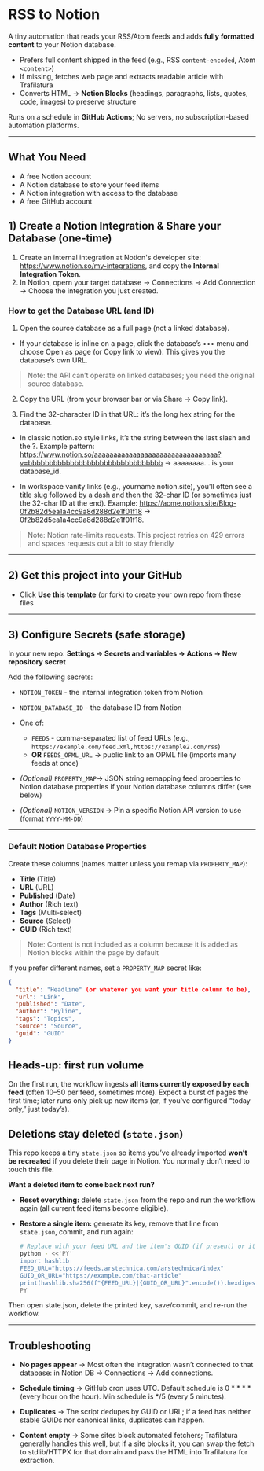 # RSS to Notion

A tiny automation that reads your RSS/Atom feeds and adds **fully formatted content** to your Notion database.
- Prefers full content shipped in the feed (e.g., RSS `content-encoded`, Atom `<content>`)
- If missing, fetches web page and extracts readable article with Trafilatura
- Converts HTML -> **Notion Blocks** (headings, paragraphs, lists, quotes, code, images) to preserve structure

Runs on a schedule in **GitHub Actions**; No servers, no subscription-based automation platforms.

---

## What You Need

- A free Notion account
- A Notion database to store your feed items
- A Notion integration with access to the database
- A free GitHub account

## 1) Create a Notion Integration & Share your Database (one-time)
1. Create an internal integration at Notion's developer site: https://www.notion.so/my-integrations, and copy the **Internal Integration Token**.
2. In Notion, opern your target database -> Connections -> Add Connection -> Choose the integration you just created.

### How to get the Database URL (and ID)

1. Open the source database as a full page (not a linked database).

  - If your database is inline on a page, click the database’s ••• menu and choose Open as page (or Copy link to view). This gives you the database’s own URL.

> Note: the API can’t operate on linked databases; you need the original source database.

2. Copy the URL (from your browser bar or via Share → Copy link).

3. Find the 32-character ID in that URL: it’s the long hex string for the database.

 - In classic notion.so style links, it’s the string between the last slash and the ?. Example pattern:
https://www.notion.so/aaaaaaaaaaaaaaaaaaaaaaaaaaaaaaaa?v=bbbbbbbbbbbbbbbbbbbbbbbbbbbbbbbb → aaaaaaaa… is your database_id.

- In workspace vanity links (e.g., yourname.notion.site), you’ll often see a title slug followed by a dash and then the 32-char ID (or sometimes just the 32-char ID at the end). Example:
https://acme.notion.site/Blog-0f2b82d5ea1a4cc9a8d288d2e1f01f18 → 0f2b82d5ea1a4cc9a8d288d2e1f01f18.


> Note: Notion rate-limits requests. This project retries on 429 errors and spaces requests out a bit to stay friendly

---

## 2) Get this project into your GitHub
- Click **Use this template** (or fork) to create your own repo from these files

---

## 3) Configure Secrets (safe storage)

In your new repo: **Settings -> Secrets and variables -> Actions -> New repository secret**

Add the following secrets:
- `NOTION_TOKEN` - the internal integration token from Notion
- `NOTION_DATABASE_ID` - the database ID from Notion
- One of:
  - `FEEDS` - comma-separated list of feed URLs (e.g., `https://example.com/feed.xml,https://example2.com/rss`)
  - **OR** `FEEDS_OPML_URL` -> public link to an OPML file (imports many feeds at once)

- *(Optional)* `PROPERTY_MAP`-> JSON string remapping feed properties to Notion database properties if your Notion database columns differ (see below)
- *(Optional)* `NOTION_VERSION` -> Pin a specific Notion API version to use (format `YYYY-MM-DD`)

---

### Default Notion Database Properties

Create these columns (names matter unless you remap via `PROPERTY_MAP`):
- **Title** (Title)
- **URL** (URL)
- **Published** (Date)
- **Author** (Rich text)
- **Tags** (Multi-select)
- **Source** (Select)
- **GUID** (Rich text)

> Note: Content is not included as a column because it is added as Notion blocks within the page by default

If you prefer different names, set a `PROPERTY_MAP` secret like:
```json
{
  "title": "Headline" (or whatever you want your title column to be),
  "url": "Link",
  "published": "Date",
  "author": "Byline",
  "tags": "Topics",
  "source": "Source",
  "guid": "GUID"
}
```

## Heads-up: first run volume
On the first run, the workflow ingests **all items currently exposed by each feed** (often 10–50 per feed, sometimes more). Expect a burst of pages the first time; later runs only pick up new items (or, if you’ve configured “today only,” just today’s).

## Deletions stay deleted (`state.json`)
This repo keeps a tiny `state.json` so items you’ve already imported **won’t be recreated** if you delete their page in Notion. You normally don’t need to touch this file.

**Want a deleted item to come back next run?**

- **Reset everything:** delete `state.json` from the repo and run the workflow again (all current feed items become eligible).

- **Restore a single item:** generate its key, remove that line from `state.json`, commit, and run again:
  ```bash
  # Replace with your feed URL and the item's GUID (if present) or its article URL
  python - <<'PY'
  import hashlib
  FEED_URL="https://feeds.arstechnica.com/arstechnica/index"
  GUID_OR_URL="https://example.com/that-article"
  print(hashlib.sha256(f"{FEED_URL}|{GUID_OR_URL}".encode()).hexdigest()[:32])
  PY
  ```
Then open state.json, delete the printed key, save/commit, and re-run the workflow.

---
## Troubleshooting
- **No pages appear** → Most often the integration wasn’t connected to that database: in Notion DB → Connections → Add connections.

- **Schedule timing** → GitHub cron uses UTC. Default schedule is 0 * * * * (every hour on the hour). Min schedule is */5 (every 5 minutes).

- **Duplicates** → The script dedupes by GUID or URL; if a feed has neither stable GUIDs nor canonical links, duplicates can happen.

- **Content empty** → Some sites block automated fetchers; Trafilatura generally handles this well, but if a site blocks it, you can swap the fetch to stdlib/HTTPX for that domain and pass the HTML into Trafilatura for extraction.
